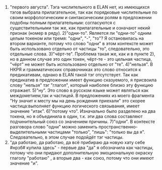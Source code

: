 1) "первого августа". Тэга числительного в ELAN нет, из имеющихся тэгов выбрала прилагательное, так как порядковые числительные по своим морфологическим и синтаксическим ролям в предложении подобны полным прилагательным: согласуются с существительными так же, как прилагательные и означают некий признак (номер в ряду).
2)"одни-то". Является ли "одни-то" одним целым токеном или тремя: "одни", "-", "то"? Я остановилась на втором варианте, потому что слово "одни" в этом контексте может быть использовано отдельно от частицы "то", следовательно, это отдельные слова.
3)"чёрт-те". Проблема такая же, как и в пункте 2), но в данном случае это один токен, чёрт-те - это цельная частица, "чёрт" не может быть использовано отдельно от "те".
4)"нельзя". В НКРЯ и грамматических справочниках это слово относится к предикативам, однако в ELAN такой тэг отсутствует. Так как предикатив в предложении имеет функцию сказуемого, я присвоила слову "нельзя" тэг "глагол", который наиболее близко эту функцию отражает.
5)"ну". Это слово в русском языке может являться как междометием,так и частицей. В предложениях из моего фрагмента "Ну значит к месту мы на день рождения приехали" это скорее частица:выполняет функцию логического связывания, имеет значение "итак".
6)"потому что". Изначально было разделено на два токена, но я объединила в один, т.к. эти два слова составляют подчинительный союз со значением причины.
7)"одни". В контексте разговора слово "одни" можно заменить пространственно-выделительными частицами "только", "лишь": "только вы да я". Следовательно, в этом случае подойдёт тэг частицы.
8) "да работаю, да работаю, да всё прибираю да новую хату себе #нрзб# купила здесь" - первые два "да" я обозначила как частицы, потому что они придают дополнительную эмоциональную окраску глаголу "работаю" , а вторые два - как союз, потому что они имеют значение "и".
